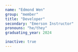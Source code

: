 ```yaml
---
name: "Edmond Wen"
group: "member"
title: "Developer"
secondary: "Emerson Instructor"
pronouns: "he/they"
graduating_year: 2024

inactive: true
---
```

